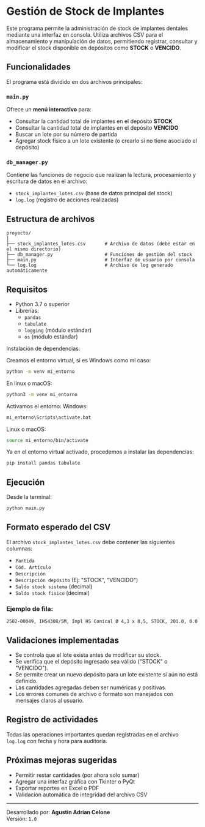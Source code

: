 # Gestión de Stock de Implantes

Este programa permite la administración de stock de implantes dentales mediante una interfaz en consola. Utiliza archivos CSV para el almacenamiento y manipulación de datos, permitiendo registrar, consultar y modificar el stock disponible en depósitos como **STOCK** o **VENCIDO**.

## Funcionalidades

El programa está dividido en dos archivos principales:

### `main.py`
Ofrece un **menú interactivo** para:
- Consultar la cantidad total de implantes en el depósito **STOCK**
- Consultar la cantidad total de implantes en el depósito **VENCIDO**
- Buscar un lote por su número de partida
- Agregar stock físico a un lote existente (o crearlo si no tiene asociado el depósito)

### `db_manager.py`
Contiene las funciones de negocio que realizan la lectura, procesamiento y escritura de datos en el archivo:
- `stock_implantes_lotes.csv` (base de datos principal del stock)
- `log.log` (registro de acciones realizadas)

## Estructura de archivos

```
proyecto/
│
├── stock_implantes_lotes.csv       # Archivo de datos (debe estar en el mismo directorio)
├── db_manager.py                   # Funciones de gestión del stock
├── main.py                         # Interfaz de usuario por consola
└── log.log                         # Archivo de log generado automáticamente
```

## Requisitos

- Python 3.7 o superior
- Librerías:
  - `pandas`
  - `tabulate`
  - `logging` (módulo estándar)
  - `os` (módulo estándar)

Instalación de dependencias:

Creamos el entorno virtual, si es Windows como mi caso: 
```bash
python -m venv mi_entorno
```
En linux o macOS:
```bash
python3 -m venv mi_entorno
```
Activamos el entorno: 
Windows: 
``` bash
mi_entorno\Scripts\activate.bat
```
Linux o macOS:
``` bash
source mi_entorno/bin/activate
```
Ya en el entorno virtual activado, procedemos a instalar las dependencias:

```bash
pip install pandas tabulate
```

## Ejecución

Desde la terminal:
```bash
python main.py
```

## Formato esperado del CSV

El archivo `stock_implantes_lotes.csv` debe contener las siguientes columnas:

- `Partida`
- `Cód. Artículo`
- `Descripción`
- `Descripción depósito` (Ej: "STOCK", "VENCIDO")
- `Saldo stock sistema` (decimal)
- `Saldo stock fisico` (decimal)

### Ejemplo de fila:
```
2502-00049, IHS4308/5M, Impl HS Conical Ø 4,3 x 8,5, STOCK, 201.0, 0.0
```

## Validaciones implementadas

- Se controla que el lote exista antes de modificar su stock.
- Se verifica que el depósito ingresado sea válido ("STOCK" o "VENCIDO").
- Se permite crear un nuevo depósito para un lote existente si aún no está definido.
- Las cantidades agregadas deben ser numéricas y positivas.
- Los errores comunes de archivo o formato son manejados con mensajes claros al usuario.

## Registro de actividades

Todas las operaciones importantes quedan registradas en el archivo `log.log` con fecha y hora para auditoría.

## Próximas mejoras sugeridas

- Permitir restar cantidades (por ahora solo sumar)
- Agregar una interfaz gráfica con Tkinter o PyQt
- Exportar reportes en Excel o PDF
- Validación automática de integridad del archivo CSV

---

Desarrollado por: **Agustin Adrian Celone**  
Versión: `1.0`
